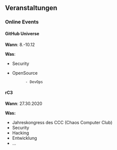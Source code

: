 ## Veranstaltungen



### Online Events

#### GitHub Universe

__Wann__: 8.-10.12 

__Was__: 	

- Security
- OpenSource

			- DevOps



#### rC3

__Wann__: 27.30.2020

__Was:__

- Jahreskongress des CCC (Chaos Computer Club)
- Security
- Hacking
- Entwicklung
- ...

 